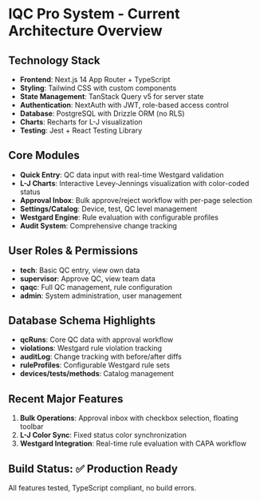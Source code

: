 # IQC Pro System - Current Architecture Overview

## Technology Stack
- **Frontend**: Next.js 14 App Router + TypeScript
- **Styling**: Tailwind CSS with custom components
- **State Management**: TanStack Query v5 for server state
- **Authentication**: NextAuth with JWT, role-based access control
- **Database**: PostgreSQL with Drizzle ORM (no RLS)
- **Charts**: Recharts for L-J visualization
- **Testing**: Jest + React Testing Library

## Core Modules
- **Quick Entry**: QC data input with real-time Westgard validation
- **L-J Charts**: Interactive Levey-Jennings visualization with color-coded status
- **Approval Inbox**: Bulk approve/reject workflow with per-page selection
- **Settings/Catalog**: Device, test, QC level management
- **Westgard Engine**: Rule evaluation with configurable profiles
- **Audit System**: Comprehensive change tracking

## User Roles & Permissions
- **tech**: Basic QC entry, view own data
- **supervisor**: Approve QC, view team data  
- **qaqc**: Full QC management, rule configuration
- **admin**: System administration, user management

## Database Schema Highlights
- **qcRuns**: Core QC data with approval workflow
- **violations**: Westgard rule violation tracking
- **auditLog**: Change tracking with before/after diffs
- **ruleProfiles**: Configurable Westgard rule sets
- **devices/tests/methods**: Catalog management

## Recent Major Features
1. **Bulk Operations**: Approval inbox with checkbox selection, floating toolbar
2. **L-J Color Sync**: Fixed status color synchronization
3. **Westgard Integration**: Real-time rule evaluation with CAPA workflow

## Build Status: ✅ Production Ready
All features tested, TypeScript compliant, no build errors.